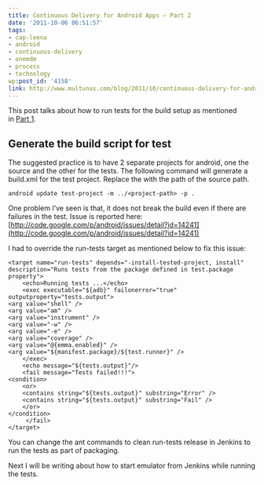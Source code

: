 ```yaml
---
title: Continuous Delivery for Android Apps – Part 2
date: '2011-10-06 06:51:57'
tags:
- cap-leena
- android
- continuous-delivery
- onemdm
- process
- technology
wp:post_id: '4158'
link: http://www.multunus.com/blog/2011/10/continuous-delivery-for-android-apps-part-2/
---
```


This post talks about how to run tests for the build setup as mentioned in [Part 1](http://www.multunus.com/2011/09/continuous-delivery-for-android-apps-part-1/).

## Generate the build script for test
The suggested practice is to have 2 separate projects for android, one the source and the other for the tests. The following command will generate a build.xml for the test project. Replace the with the path of the source path.

```
android update test-project -m ../<project-path> -p .
```

One problem I’ve seen is that, it does not break the build even if there are failures in the test. Issue is reported here: [http://code.google.com/p/android/issues/detail?id=14241](http://code.google.com/p/android/issues/detail?id=14241)

I had to override the run-tests target as mentioned below to fix this issue:

```
<target name="run-tests" depends="-install-tested-project, install"
description="Runs tests from the package defined in test.package property">
    <echo>Running tests ...</echo>
    <exec executable="${adb}" failonerror="true" outputproperty="tests.output">
<arg value="shell" />
<arg value="am" />
<arg value="instrument" />
<arg value="-w" />
<arg value="-e" />
<arg value="coverage" />
<arg value="@{emma.enabled}" />
<arg value="${manifest.package}/${test.runner}" />
    </exec>
    <echo message="${tests.output}"/>
    <fail message="Tests failed!!!">
<condition>
    <or>
    <contains string="${tests.output}" substring="Error" />
    <contains string="${tests.output}" substring="Fail" />
    </or>
</condition>
     </fail>
</target>
```

You can change the ant commands to clean run-tests release in Jenkins to run the tests as part of packaging.

Next I will be writing about how to start emulator from Jenkins while running the tests.